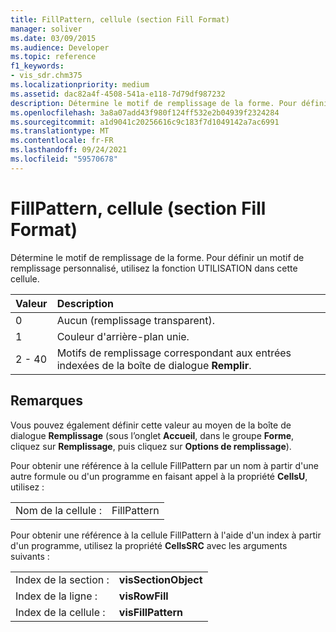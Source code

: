 ```yaml
---
title: FillPattern, cellule (section Fill Format)
manager: soliver
ms.date: 03/09/2015
ms.audience: Developer
ms.topic: reference
f1_keywords:
- vis_sdr.chm375
ms.localizationpriority: medium
ms.assetid: dac82a4f-4508-541a-e118-7d79df987232
description: Détermine le motif de remplissage de la forme. Pour définir un motif de remplissage personnalisé, utilisez la fonction UTILISATION dans cette cellule.
ms.openlocfilehash: 3a8a07add43f980f124ff532e2b04939f2324284
ms.sourcegitcommit: a1d9041c20256616c9c183f7d1049142a7ac6991
ms.translationtype: MT
ms.contentlocale: fr-FR
ms.lasthandoff: 09/24/2021
ms.locfileid: "59570678"
---
```

# <a name="fillpattern-cell-fill-format-section"></a>FillPattern, cellule (section Fill Format)

Détermine le motif de remplissage de la forme. Pour définir un motif de remplissage personnalisé, utilisez la fonction UTILISATION dans cette cellule.
  
|**Valeur**|**Description**|
|:-----|:-----|
|0  <br/> |Aucun (remplissage transparent).  <br/> |
|1  <br/> |Couleur d'arrière-plan unie.  <br/> |
|2 - 40  <br/> |Motifs de remplissage correspondant aux entrées indexées de la boîte de dialogue **Remplir**.  <br/> |
   
## <a name="remarks"></a>Remarques

Vous pouvez également définir cette valeur au moyen de la boîte de dialogue **Remplissage** (sous l’onglet **Accueil**, dans le groupe **Forme**, cliquez sur **Remplissage**, puis cliquez sur **Options de remplissage**).
  
Pour obtenir une référence à la cellule FillPattern par un nom à partir d'une autre formule ou d'un programme en faisant appel à la propriété **CellsU**, utilisez : 
  
|||
|:-----|:-----|
|Nom de la cellule :  <br/> |FillPattern  <br/> |
   
Pour obtenir une référence à la cellule FillPattern à l'aide d'un index à partir d'un programme, utilisez la propriété **CellsSRC** avec les arguments suivants : 
  
|||
|:-----|:-----|
|Index de la section :  <br/> |**visSectionObject** <br/> |
|Index de la ligne :  <br/> |**visRowFill** <br/> |
|Index de la cellule :  <br/> |**visFillPattern** <br/> |
   


